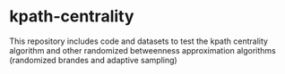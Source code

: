 kpath-centrality
================

This repository includes code and datasets to test the kpath centrality algorithm and other randomized betweenness approximation algorithms (randomized brandes and adaptive sampling)
